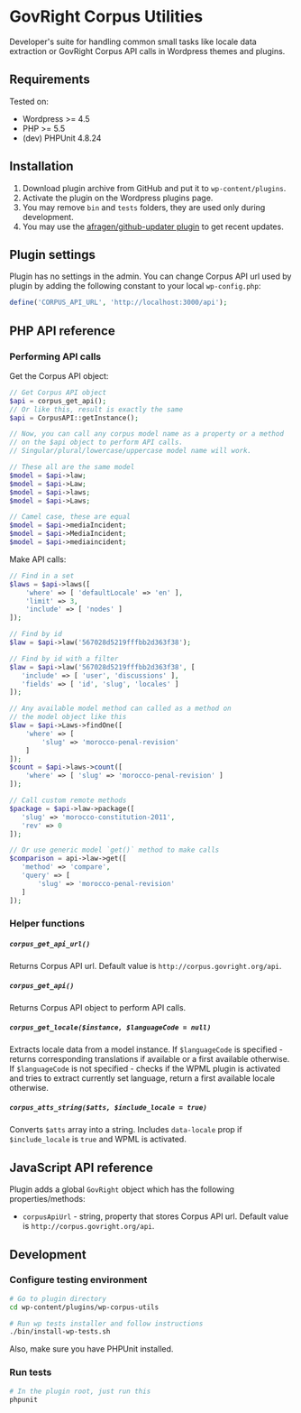 # GovRight Corpus Utilities

Developer's suite for handling common small tasks like locale data extraction or GovRight Corpus API calls
in Wordpress themes and plugins.

## Requirements

Tested on:
* Wordpress >= 4.5
* PHP >= 5.5
* (dev) PHPUnit 4.8.24

## Installation

1. Download plugin archive from GitHub and put it to `wp-content/plugins`.
2. Activate the plugin on the Wordpress plugins page.
3. You may remove `bin` and `tests` folders, they are used only during development.
4. You may use the [afragen/github-updater plugin](https://github.com/afragen/github-updater) to get recent updates.

## Plugin settings

Plugin has no settings in the admin. You can change Corpus API url used by plugin by adding the following constant
to your local `wp-config.php`:

```php
define('CORPUS_API_URL', 'http://localhost:3000/api');
```

## PHP API reference

### Performing API calls

Get the Corpus API object:

```php
// Get Corpus API object
$api = corpus_get_api();
// Or like this, result is exactly the same
$api = CorpusAPI::getInstance();

// Now, you can call any corpus model name as a property or a method
// on the $api object to perform API calls.
// Singular/plural/lowercase/uppercase model name will work.

// These all are the same model
$model = $api->law;
$model = $api->Law;
$model = $api->laws;
$model = $api->Laws;

// Camel case, these are equal
$model = $api->mediaIncident;
$model = $api->MediaIncident;
$model = $api->mediaincident;
```

Make API calls:

```php
// Find in a set
$laws = $api->laws([
    'where' => [ 'defaultLocale' => 'en' ],
    'limit' => 3,
    'include' => [ 'nodes' ]
]);

// Find by id
$law = $api->law('567028d5219fffbb2d363f38');

// Find by id with a filter
$law = $api->law('567028d5219fffbb2d363f38', [
   'include' => [ 'user', 'discussions' ],
   'fields' => [ 'id', 'slug', 'locales' ]
]);

// Any available model method can called as a method on
// the model object like this
$law = $api->Laws->findOne([
    'where' => [
        'slug' => 'morocco-penal-revision'
    ]
]);
$count = $api->laws->count([
    'where' => [ 'slug' => 'morocco-penal-revision' ]
]);

// Call custom remote methods
$package = $api->law->package([
   'slug' => 'morocco-constitution-2011',
   'rev' => 0
]);

// Or use generic model `get()` method to make calls
$comparison = api->law->get([
   'method' => 'compare',
   'query' => [
       'slug' => 'morocco-penal-revision'
   ]
]);
```

### Helper functions

##### `corpus_get_api_url()`
Returns Corpus API url. Default value is `http://corpus.govright.org/api`.

##### `corpus_get_api()`
Returns Corpus API object to perform API calls.

##### `corpus_get_locale($instance, $languageCode = null)`
Extracts locale data from a model instance.
If `$languageCode` is specified - returns corresponding translations if available
or a first available otherwise.
If `$languageCode` is not specified - checks if the WPML plugin is activated and tries to extract
currently set language, return a first available locale otherwise.

##### `corpus_atts_string($atts, $include_locale = true)`
Converts `$atts` array into a string. Includes `data-locale` prop if `$include_locale` is `true`
and WPML is activated.

## JavaScript API reference

Plugin adds a global `GovRight` object which has the following properties/methods:

* `corpusApiUrl` - string, property that stores Corpus API url. Default value is `http://corpus.govright.org/api`.

## Development

### Configure testing environment
```bash
# Go to plugin directory
cd wp-content/plugins/wp-corpus-utils

# Run wp tests installer and follow instructions
./bin/install-wp-tests.sh
```

Also, make sure you have PHPUnit installed.

### Run tests
```bash
# In the plugin root, just run this
phpunit
```